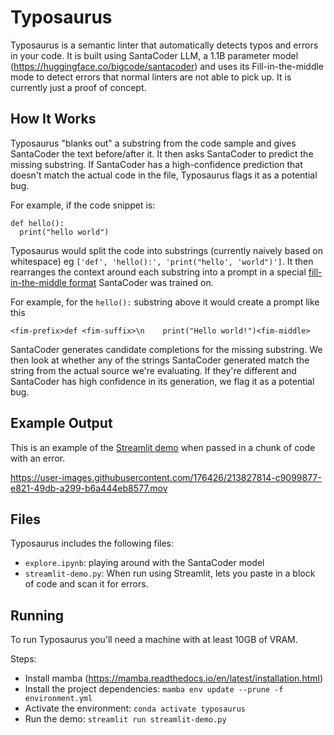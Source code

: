 # Typosaurus

Typosaurus is a semantic linter that automatically detects typos and errors in your code. It is built using SantaCoder LLM, a 1.1B parameter model (https://huggingface.co/bigcode/santacoder) and uses its Fill-in-the-middle mode to detect errors that normal linters are not able to pick up. It is currently just a proof of concept.

## How It Works

Typosaurus "blanks out" a substring from the code sample and gives SantaCoder the text before/after it. It then asks SantaCoder to predict the missing substring. If SantaCoder has a high-confidence prediction that doesn't match the actual code in the file, Typosaurus flags it as a potential bug.

For example, if the code snippet is:

```
def hello():
  print("hello world")
```

Typosaurus would split the code into substrings (currently naively based on whitespace) eg `['def', 'hello():', 'print("hello', 'world")']`. It then rearranges the context around each substring into a prompt in a special [fill-in-the-middle format](https://huggingface.co/bigcode/santacoder#fill-in-the-middle) SantaCoder was trained on.

For example, for the `hello():` substring above it would create a prompt like this

```
<fim-prefix>def <fim-suffix>\n    print("Hello world!")<fim-middle>
```

SantaCoder generates candidate completions for the missing substring. We then look at whether any of the strings SantaCoder generated match the string from the actual source we're evaluating. If they're different and SantaCoder has high confidence in its generation, we flag it as a potential bug.

## Example Output

This is an example of the [Streamlit demo](./streamlit-demo.py) when passed in a chunk of code with an error.

https://user-images.githubusercontent.com/176426/213827814-c9099877-e821-49db-a299-b6a444eb8577.mov

## Files

Typosaurus includes the following files:

- `explore.ipynb`: playing around with the SantaCoder model
- `streamlit-demo.py`: When run using Streamlit, lets you paste in a block of code and scan it for errors.

## Running

To run Typosaurus you'll need a machine with at least 10GB of VRAM.

Steps:

- Install mamba (https://mamba.readthedocs.io/en/latest/installation.html)
- Install the project dependencies: `mamba env update --prune -f environment.yml`
- Activate the environment: `conda activate typosaurus`
- Run the demo: `streamlit run streamlit-demo.py`
